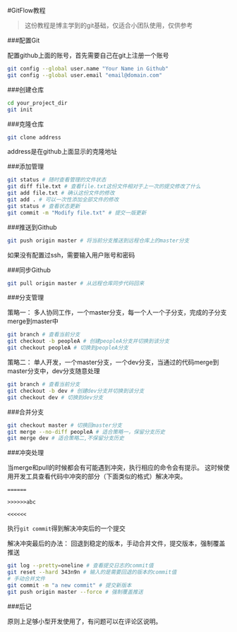 #GitFlow教程

> 这份教程是博主学到的git基础，仅适合小团队使用，仅供参考

###配置Git

配置github上面的账号，首先需要自己在git上注册一个账号

```bash
git config --global user.name "Your Name in Github"
git config --global user.email "email@domain.com"
```

###创建仓库

```bash
cd your_project_dir
git init
```

###克隆仓库

```bash
git clone address
```
address是在github上面显示的克隆地址

###添加管理

```bash
git status # 随时查看管理的文件状态
git diff file.txt # 查看file.txt这份文件相对于上一次的提交修改了什么
git add file.txt # 确认这份文件的修改
git add . # 可以一次性添加全部文件的修改
git status # 查看状态更新
git commit -m "Modify file.txt" # 提交一版更新
```

###推送到Github

```bash
git push origin master # 将当前分支推送到远程仓库上的master分支
```
如果没有配置过ssh，需要输入用户账号和密码

###同步Github

```bash
git pull origin master # 从远程仓库同步代码回来
```

###分支管理

策略一：
多人协同工作，一个master分支，每一个人一个子分支，完成的子分支merge到master中

```bash
git branch # 查看当前分支
git checkout -b peopleA # 创建peopleA分支并切换到该分支
git checkout peopleA # 切换到peopleA分支
```

策略二：
单人开发，一个master分支，一个dev分支，当通过的代码merge到master分支中，dev分支随意处理

```bash
git branch # 查看当前分支
git checkout -b dev # 创建dev分支并切换到该分支
git checkout dev # 切换到dev分支
```

###合并分支

```bash
git checkout master # 切换回master分支
git merge --no-diff peopleA # 适合策略一，保留分支历史
git merge dev # 适合策略二,不保留分支历史
```

###冲突处理

当merge和pull的时候都会有可能遇到冲突，执行相应的命令会有提示。
这时候使用开发工具查看代码中冲突的部分（下面类似的格式）解决冲突。


```
======

>>>>>>abc

<<<<<<

```

执行`git commit`得到解决冲突后的一个提交

解决冲突最后的办法：
回退到稳定的版本，手动合并文件，提交版本，强制覆盖推送

```bash
git log --pretty=oneline # 查看提交日志的commit值
git reset --hard 343n9n # 输入的是需要回退的版本的commit值
# 手动合并文件
git commit -m "a new commit" # 提交新版本
git push origin master --force # 强制覆盖推送
```

###后记

原则上足够小型开发使用了，有问题可以在评论区说明。